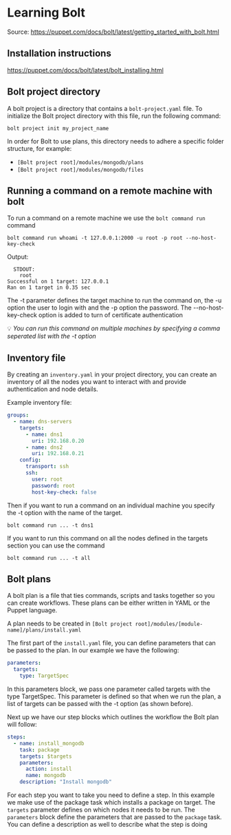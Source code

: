 # Learning Bolt
Source: https://puppet.com/docs/bolt/latest/getting_started_with_bolt.html

## Installation instructions
https://puppet.com/docs/bolt/latest/bolt_installing.html

## Bolt project directory
A bolt project is a directory that contains a `bolt-project.yaml` file. To initialize the Bolt project directory with this file, run the following command:

```shell
bolt project init my_project_name 
```

In order for Bolt to use plans, this directory needs to adhere a specific folder structure, for example:

- `[Bolt project root]/modules/mongodb/plans`
- `[Bolt project root]/modules/mongodb/files`

## Running a command on a remote machine with bolt
To run a command on a remote machine we use the `bolt command run` command

```shell
bolt command run whoami -t 127.0.0.1:2000 -u root -p root --no-host-key-check
```

Output:
```
  STDOUT:
    root
Successful on 1 target: 127.0.0.1
Ran on 1 target in 0.35 sec
```

The -t parameter defines the target machine to run the command on, the -u option the user to login with and the -p option the password.
The --no-host-key-check option is added to turn of certificate authentication

:bulb: *You can run this command on multiple machines by specifying a comma seperated list with the -t option*

## Inventory file
By creating an `inventory.yaml` in your project directory, you can create an inventory of all the nodes you want to interact with and provide authentication and node details.

Example inventory file:
```yaml
groups:
  - name: dns-servers
    targets:
      - name: dns1
        uri: 192.168.0.20
      - name: dns2
        uri: 192.168.0.21
    config:
      transport: ssh
      ssh:
        user: root
        password: root
        host-key-check: false
```

Then if you want to run a command on an individual machine you specify the -t option with the name of the target. 
```
bolt command run ... -t dns1
```

If you want to run this command on all the nodes defined in the targets section you can use the command

```
bolt command run ... -t all
```

## Bolt plans
A bolt plan is a file that ties commands, scripts and tasks together so you can create workflows. These plans can be either written in YAML or the Puppet language.

A plan needs to be created in `[Bolt project root]/modules/[module-name]/plans/install.yaml` 

The first part of the `install.yaml` file, you can define parameters that can be passed to the plan. In our example we have the following:

```yaml
parameters:
  targets:
    type: TargetSpec
```

In this parameters block, we pass one parameter called targets with the type TargetSpec. This parameter is defined so that when we run the plan, a list of targets can be passed with the -t option (as shown before).

Next up we have our step blocks which outlines the workflow the Bolt plan will follow:

```yaml
steps:
  - name: install_mongodb
    task: package
    targets: $targets
    parameters:
      action: install
      name: mongodb
    description: "Install mongodb"
```

For each step you want to take you need to define a step. In this example we make use of the package task which installs a package on target. The `targets` parameter defines on which nodes it needs to be run.
The `parameters` block define the parameters that are passed to the `package` task. You can define a description as well to describe what the step is doing
